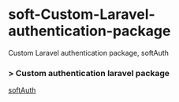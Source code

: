 # soft-Custom-Laravel-authentication-package
Custom Laravel authentication package, softAuth
### > Custom authentication laravel package
[softAuth](https://virgool.io/@mehdi.mahammadi/%D8%A7%D8%AD%D8%B1%D8%A7%D8%B2-%D9%87%D9%88%DB%8C%D8%AA-%D9%84%D8%A7%D8%B1%D8%A7%D9%88%D9%84-laravel-authenticate-bqalbajow2yo)
